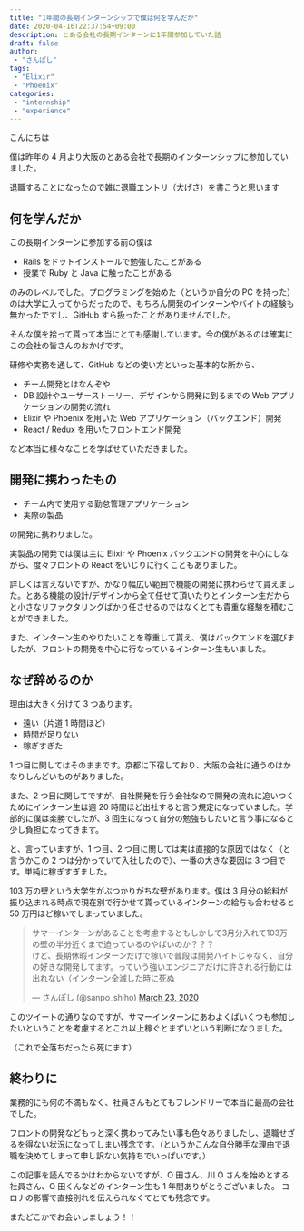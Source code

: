 ```yaml
---
title: "1年間の長期インターンシップで僕は何を学んだか"
date: 2020-04-16T22:37:54+09:00
description: とある会社の長期インターンに1年間参加していた話
draft: false
author:
 - "さんぽし"
tags:
 - "Elixir"
 - "Phoenix"
categories:
 - "internship"
 - "experience"
---
```


こんにちは

僕は昨年の 4 月より大阪のとある会社で長期のインターンシップに参加していました。

退職することになったので雑に退職エントリ（大げさ）を書こうと思います

## 何を学んだか
この長期インターンに参加する前の僕は

- Rails をドットインストールで勉強したことがある
- 授業で Ruby と Java に触ったことがある

のみのレベルでした。プログラミングを始めた（というか自分の PC を持った）のは大学に入ってからだったので、もちろん開発のインターンやバイトの経験も無かったですし、GitHub すら扱ったことがありませんでした。

そんな僕を拾って貰って本当にとても感謝しています。今の僕があるのは確実にこの会社の皆さんのおかげです。

研修や実務を通して、GitHub などの使い方といった基本的な所から、

- チーム開発とはなんぞや
- DB 設計やユーザーストーリー、デザインから開発に到るまでの Web アプリケーションの開発の流れ
- Elixir や Phoenix を用いた Web アプリケーション（バックエンド）開発
- React / Redux を用いたフロントエンド開発

など本当に様々なことを学ばせていただきました。

## 開発に携わったもの

- チーム内で使用する勤怠管理アプリケーション
- 実際の製品

の開発に携わりました。

実製品の開発では僕は主に Elixir や Phoenix バックエンドの開発を中心にしながら、度々フロントの React をいじりに行くこともありました。


詳しくは言えないですが、かなり幅広い範囲で機能の開発に携わらせて貰えました。とある機能の設計/デザインから全て任せて頂いたりとインターン生だからと小さなリファクタリングばかり任させるのではなくとても貴重な経験を積むことができました。

また、インターン生のやりたいことを尊重して貰え、僕はバックエンドを選びましたが、フロントの開発を中心に行なっているインターン生もいました。

## なぜ辞めるのか
理由は大きく分けて 3 つあります。

- 遠い（片道 1 時間ほど）
- 時間が足りない
- 稼ぎすぎた

1 つ目に関してはそのままです。京都に下宿しており、大阪の会社に通うのはかなりしんどいものがありました。

また、2 つ目に関してですが、自社開発を行う会社なので開発の流れに追いつくためにインターン生は週 20 時間ほど出社すると言う規定になっていました。学部的に僕は楽勝でしたが、3 回生になって自分の勉強もしたいと言う事になると少し負担になってきます。

と、言っていますが、1 つ目、2 つ目に関しては実は直接的な原因ではなく（と言うかこの 2 つは分かっていて入社したので）、一番の大きな要因は 3 つ目です。単純に稼ぎすぎました。

103 万の壁という大学生がぶつかりがちな壁があります。僕は 3 月分の給料が振り込まれる時点で現在別で行かせて貰っているインターンの給与も合わせると 50 万円ほど稼いでしまっていました。

<blockquote class="twitter-tweet"><p lang="ja" dir="ltr">サマーインターンがあることを考慮するともしかして3月分入れて103万の壁の半分近くまで迫っているのやばいのか？？？<br>けど、長期休暇インターンだけで稼いで普段は開発バイトじゃなく、自分の好きな開発してます。っていう強いエンジニアだけに許される行動には出れない（インターン全滅した時に死ぬ</p>&mdash; さんぽし (@sanpo_shiho) <a href="https://twitter.com/sanpo_shiho/status/1242069460774576129?ref_src=twsrc%5Etfw">March 23, 2020</a></blockquote> <script async src="https://platform.twitter.com/widgets.js" charset="utf-8"></script>

このツイートの通りなのですが、サマーインターンにあわよくばいくつも参加したいということを考慮するとこれ以上稼ぐとまずいという判断になりました。

（これで全落ちだったら死にます）

## 終わりに
業務的にも何の不満もなく、社員さんもとてもフレンドリーで本当に最高の会社でした。

フロントの開発などもっと深く携わってみたい事も色々ありましたし、退職せざるを得ない状況になってしまい残念です。（というかこんな自分勝手な理由で退職を決めてしまって申し訳ない気持ちでいっぱいです。）

この記事を読んでるかはわからないですが、O 田さん、川 O さんを始めとする社員さん、O 田くんなどのインターン生も 1 年間ありがとうございました。
コロナの影響で直接別れを伝えられなくてとても残念です。

またどこかでお会いしましょう！！
